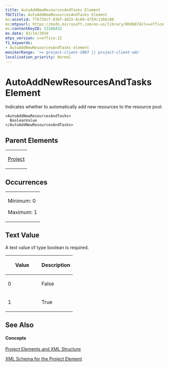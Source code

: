 ```yaml
---
title: AutoAddNewResourcesAndTasks Element
TOCTitle: AutoAddNewResourcesAndTasks Element
ms:assetid: f7b73dcf-03bf-4d25-8c69-4759c1266c80
ms:mtpsurl: https://msdn.microsoft.com/en-us/library/Bb968742(v=office.12)
ms:contentKeyID: 13188432
ms.date: 03/14/2018
mtps_version: v=office.12
f1_keywords:
- AutoAddNewResourcesAndTasks element
monikerRange: '>= project-client-2007 || project-client-odc'
localization_priority: Normal
---
```


# AutoAddNewResourcesAndTasks Element




Indicates whether to automatically add new resources to the resource pool.

    <AutoAddNewResourcesAndTasks>
      BooleanValue
    </AutoAddNewResourcesAndTasks>

## Parent Elements

<table>
<colgroup>
<col style="width: 100%" />
</colgroup>
<tbody>
<tr class="odd">
<td><p><a href="project-element.md">Project</a></p></td>
</tr>
</tbody>
</table>

## Occurrences

<table>
<colgroup>
<col style="width: 100%" />
</colgroup>
<tbody>
<tr class="odd">
<td><p>Minimum: 0</p>
<p>Maximum: 1</p></td>
</tr>
</tbody>
</table>

## Text Value

A text value of type boolean is required.

<table>
<colgroup>
<col style="width: 50%" />
<col style="width: 50%" />
</colgroup>
<thead>
<tr class="header">
<th><p>Value</p></th>
<th><p>Description</p></th>
</tr>
</thead>
<tbody>
<tr class="odd">
<td><p>0</p></td>
<td><p>False</p></td>
</tr>
<tr class="even">
<td><p>1</p></td>
<td><p>True</p></td>
</tr>
</tbody>
</table>

## See Also

#### Concepts

[Project Elements and XML Structure](project-elements-and-xml-structure.md)

[XML Schema for the Project Element](xml-schema-for-the-project-element.md)

